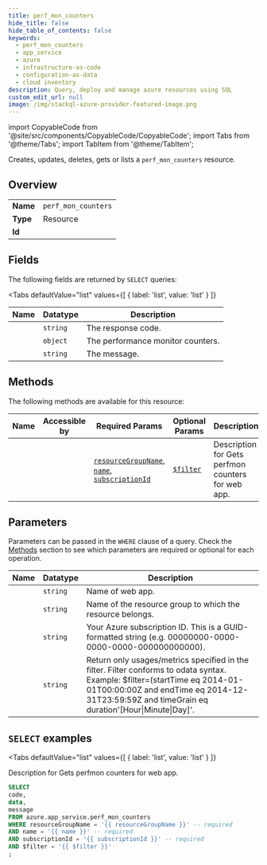```yaml
--- 
title: perf_mon_counters
hide_title: false
hide_table_of_contents: false
keywords:
  - perf_mon_counters
  - app_service
  - azure
  - infrastructure-as-code
  - configuration-as-data
  - cloud inventory
description: Query, deploy and manage azure resources using SQL
custom_edit_url: null
image: /img/stackql-azure-provider-featured-image.png
---
```


import CopyableCode from '@site/src/components/CopyableCode/CopyableCode';
import Tabs from '@theme/Tabs';
import TabItem from '@theme/TabItem';

Creates, updates, deletes, gets or lists a <code>perf_mon_counters</code> resource.

## Overview
<table><tbody>
<tr><td><b>Name</b></td><td><code>perf_mon_counters</code></td></tr>
<tr><td><b>Type</b></td><td>Resource</td></tr>
<tr><td><b>Id</b></td><td><CopyableCode code="azure.app_service.perf_mon_counters" /></td></tr>
</tbody></table>

## Fields

The following fields are returned by `SELECT` queries:

<Tabs
    defaultValue="list"
    values={[
        { label: 'list', value: 'list' }
    ]}
>
<TabItem value="list">

<table>
<thead>
    <tr>
    <th>Name</th>
    <th>Datatype</th>
    <th>Description</th>
    </tr>
</thead>
<tbody>
<tr>
    <td><CopyableCode code="code" /></td>
    <td><code>string</code></td>
    <td>The response code.</td>
</tr>
<tr>
    <td><CopyableCode code="data" /></td>
    <td><code>object</code></td>
    <td>The performance monitor counters.</td>
</tr>
<tr>
    <td><CopyableCode code="message" /></td>
    <td><code>string</code></td>
    <td>The message.</td>
</tr>
</tbody>
</table>
</TabItem>
</Tabs>

## Methods

The following methods are available for this resource:

<table>
<thead>
    <tr>
    <th>Name</th>
    <th>Accessible by</th>
    <th>Required Params</th>
    <th>Optional Params</th>
    <th>Description</th>
    </tr>
</thead>
<tbody>
<tr>
    <td><a href="#list"><CopyableCode code="list" /></a></td>
    <td><CopyableCode code="select" /></td>
    <td><a href="#parameter-resourceGroupName"><code>resourceGroupName</code></a>, <a href="#parameter-name"><code>name</code></a>, <a href="#parameter-subscriptionId"><code>subscriptionId</code></a></td>
    <td><a href="#parameter-$filter"><code>$filter</code></a></td>
    <td>Description for Gets perfmon counters for web app.</td>
</tr>
</tbody>
</table>

## Parameters

Parameters can be passed in the `WHERE` clause of a query. Check the [Methods](#methods) section to see which parameters are required or optional for each operation.

<table>
<thead>
    <tr>
    <th>Name</th>
    <th>Datatype</th>
    <th>Description</th>
    </tr>
</thead>
<tbody>
<tr id="parameter-name">
    <td><CopyableCode code="name" /></td>
    <td><code>string</code></td>
    <td>Name of web app.</td>
</tr>
<tr id="parameter-resourceGroupName">
    <td><CopyableCode code="resourceGroupName" /></td>
    <td><code>string</code></td>
    <td>Name of the resource group to which the resource belongs.</td>
</tr>
<tr id="parameter-subscriptionId">
    <td><CopyableCode code="subscriptionId" /></td>
    <td><code>string</code></td>
    <td>Your Azure subscription ID. This is a GUID-formatted string (e.g. 00000000-0000-0000-0000-000000000000).</td>
</tr>
<tr id="parameter-$filter">
    <td><CopyableCode code="$filter" /></td>
    <td><code>string</code></td>
    <td>Return only usages/metrics specified in the filter. Filter conforms to odata syntax. Example: $filter=(startTime eq 2014-01-01T00:00:00Z and endTime eq 2014-12-31T23:59:59Z and timeGrain eq duration'[Hour|Minute|Day]'.</td>
</tr>
</tbody>
</table>

## `SELECT` examples

<Tabs
    defaultValue="list"
    values={[
        { label: 'list', value: 'list' }
    ]}
>
<TabItem value="list">

Description for Gets perfmon counters for web app.

```sql
SELECT
code,
data,
message
FROM azure.app_service.perf_mon_counters
WHERE resourceGroupName = '{{ resourceGroupName }}' -- required
AND name = '{{ name }}' -- required
AND subscriptionId = '{{ subscriptionId }}' -- required
AND $filter = '{{ $filter }}'
;
```
</TabItem>
</Tabs>
